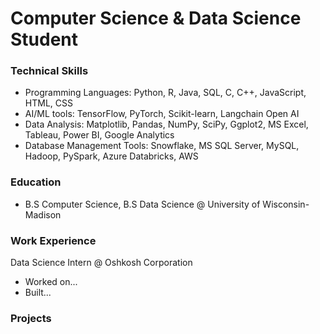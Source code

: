 # Computer Science & Data Science Student

### Technical Skills
- Programming Languages: Python, R, Java, SQL, C, C++, JavaScript, HTML, CSS
- AI/ML tools: TensorFlow, PyTorch, Scikit-learn, Langchain Open AI
- Data Analysis:  Matplotlib, Pandas, NumPy, SciPy, Ggplot2, MS Excel, Tableau, Power BI, Google Analytics
- Database Management Tools: Snowflake, MS SQL Server, MySQL, Hadoop, PySpark, Azure Databricks, AWS

### Education
- B.S Computer Science, B.S Data Science @ University of Wisconsin-Madison

### Work Experience
Data Science Intern @ Oshkosh Corporation
- Worked on...
- Built...

### Projects
